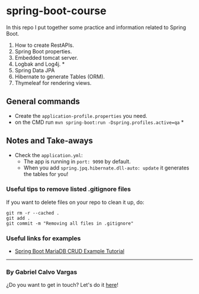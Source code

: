 # spring-boot-course

In this repo I put together some practice and information related to Spring Boot.

1. How to create RestAPIs.
2. Spring Boot properties.
3. Embedded tomcat server.
4. Logbak and Log4j. *
5. Spring Data JPA
6. Hibernate to generate Tables (ORM).
7. Thymeleaf for rendering views.

## General commands

- Create the `application-profile.properties` you need.
- on the CMD run `mvn spring-boot:run -Dspring.profiles.active=qa` *

## Notes and Take-aways

- Check the `application.yml`:
   - The app is running in `port: 9090` by default.
   - When you add  `spring.jpq.hibernate.dll-auto: update` it generates the tables for you!


### Useful tips to remove listed .gitignore files

If you want to delete files on your repo to clean it up, do:
```
git rm -r --cached .
git add .
git commit -m "Removing all files in .gitignore"
```

### Useful links for examples

- [Spring Boot MariaDB CRUD Example Tutorial](https://www.javaguides.net/2020/01/spring-boot-mariadb-crud-example-tutorial.html)

___

### By Gabriel Calvo Vargas

¿Do you want to get in touch? Let's do it [here](https://www.linkedin.com/in/gabriel-calvo-vargas-932b3357/)! 
